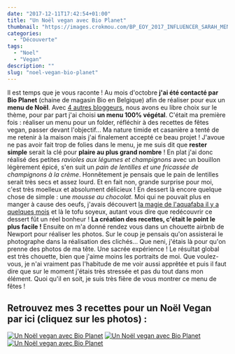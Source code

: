```yaml
---
date: "2017-12-11T17:42:54+01:00"
title: "Un Noël vegan avec Bio Planet"
thumbnail: "https://images.crokmou.com/BP_EOY_2017_INFLUENCER_SARAH_MENU_4_OVERZICHT.jpg"
categories:
  - "Découverte"
tags:
  - "Noel"
  - "Vegan"
description: ""
slug: "noel-vegan-bio-planet"
---
```


Il est temps que je vous raconte ! Au mois d'octobre **j'ai été contacté par Bio Planet** (chaine de magasin Bio en Belgique) afin de réaliser pour eux un **menu de Noël**. Avec [4 autres bloggeurs](https://www.bioplanet.be/wps/portal/bioplanet/fr/accueil/inspiration/rapports/detail/le-gout-des-fetes-5-menus-uniques), nous avons eu libre choix sur le thème, pour par part j'ai choisi **un menu 100% végétal**. C'était ma première fois : réaliser un menu pour un folder, réfléchir à des recettes de fêtes vegan, passer devant l'objectif... Ma nature timide et casanière a tenté de me retenir à la maison mais j'ai finalement accepté ce beau projet ! J'avoue ne pas avoir fait trop de folies dans le menu, je me suis dit que **rester simple** serait la clé pour **plaire au plus grand nombre** ! En plat j'ai donc réalisé des petites _ravioles aux légumes et champignons_ avec un bouillon légèrement épicé, s'en suit un _pain de lentilles et une fricassée de champignons à la crème_. Honnêtement je pensais que le pain de lentilles serait très secs et assez lourd. Et en fait non, grande surprise pour moi, c'est très moelleux et absolument délicieux ! En dessert là encore quelque chose de simple : une _mousse au chocolat_. Moi qui ne pouvait plus en manger à cause des oeufs, j'avais découvert [la magie de l'aquafaba il y a quelques mois](http://www.crokmou.com/2017/07/mousse-chocolat-aquafaba-vegan) et là le tofu soyeux, autant vous dire que redécouvrir ce dessert fût un réel bonheur ! **La création des recettes, c'était le point le plus facile !** Ensuite on m'a donné rendez vous dans un chouette airbnb de Newport pour réaliser les photos. Sur le coup je pensais qu'on assisterai le photographe dans la réalisation des clichés... Que neni, j'étais là pour qu'on prenne des photos de ma tête. Une sacrée expérience ! Le résultat global est très chouette, bien que j'aime moins les portraits de moi. Que voulez-vous, je n'ai vraiment pas l'habitude de me voir aussi apprêtée et puis il faut dire que sur le moment j'étais très stressée et pas du tout dans mon élément. Quoi qu'il en soit, je suis très fière de vous montrer ce menu de fêtes !

## Retrouvez mes 3 recettes pour un Noël Vegan par ici (cliquez sur les photos) :

[![Un Noël vegan avec Bio Planet](https://images.crokmou.com/BP_EOY_2017_INFLUENCER_SARAH_MENU_1_VOORGERECHT.jpg "Un Noël vegan avec Bio Planet")](https://www.bioplanet.be/wps/portal/bioplanet/fr/accueil/inspiration/recettes/detail/ravioles-aux-legumes-piquants-87290) [![Un Noël vegan avec Bio Planet](https://images.crokmou.com/BP_EOY_2017_INFLUENCER_SARAH_MENU_2_HOOFDGERECHT.jpg "Un Noël vegan avec Bio Planet")](https://www.bioplanet.be/wps/portal/bioplanet/fr/accueil/inspiration/recettes/detail/pain-de-lentilles-champignons-mijotes-et-puree-de-patates-douces-au-panais-87291) [![Un Noël vegan avec Bio Planet](https://images.crokmou.com/BP_EOY_2017_INFLUENCER_SARAH_MENU_3_NAGERECHT.jpg "Un Noël vegan avec Bio Planet")](https://www.bioplanet.be/wps/portal/bioplanet/fr/accueil/inspiration/recettes/detail/mousse-au-chocolat-vegane-a-la-grenade-87292)
